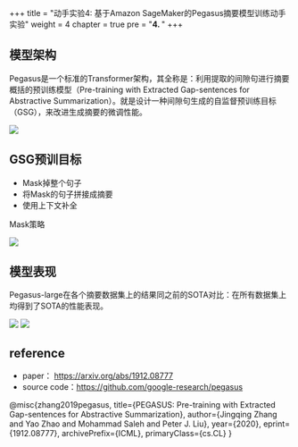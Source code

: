 +++
title = "动手实验4: 基于Amazon SageMaker的Pegasus摘要模型训练动手实验"
weight = 4
chapter = true
pre = "<b>4. </b>"
+++

## 模型架构

Pegasus是一个标准的Transformer架构，其全称是：利用提取的间隙句进行摘要概括的预训练模型（Pre-training with Extracted Gap-sentences for Abstractive Summarization）。就是设计一种间隙句生成的自监督预训练目标（GSG），来改进生成摘要的微调性能。

![](./01.png)

## GSG预训目标

* Mask掉整个句子
* 将Mask的句子拼接成摘要
* 使用上下文补全

Mask策略

![](./02.png)

## 模型表现

Pegasus-large在各个摘要数据集上的结果同之前的SOTA对比：在所有数据集上均得到了SOTA的性能表现。

![](./03.png)
![](./04.png)

## reference

* paper： https://arxiv.org/abs/1912.08777
* source code：https://github.com/google-research/pegasus

@misc{zhang2019pegasus,
    title={PEGASUS: Pre-training with Extracted Gap-sentences for Abstractive Summarization},
    author={Jingqing Zhang and Yao Zhao and Mohammad Saleh and Peter J. Liu},
    year={2020},
    eprint={1912.08777},
    archivePrefix={ICML},
    primaryClass={cs.CL}
}



